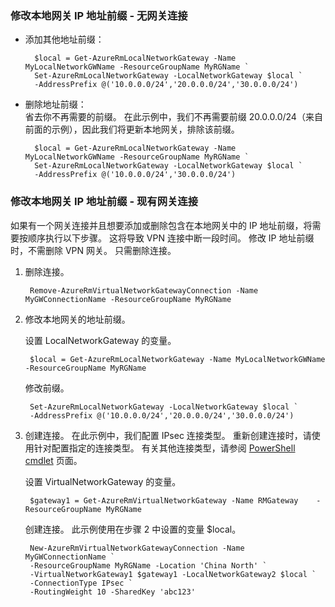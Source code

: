 ### <a name="noconnection"></a>修改本地网关 IP 地址前缀 - 无网关连接

- 添加其他地址前缀：

        $local = Get-AzureRmLocalNetworkGateway -Name MyLocalNetworkGWName -ResourceGroupName MyRGName `
        Set-AzureRmLocalNetworkGateway -LocalNetworkGateway $local `
        -AddressPrefix @('10.0.0.0/24','20.0.0.0/24','30.0.0.0/24')

- 删除地址前缀：<br>
  省去你不再需要的前缀。 在此示例中，我们不再需要前缀 20.0.0.0/24（来自前面的示例），因此我们将更新本地网关，排除该前缀。

        $local = Get-AzureRmLocalNetworkGateway -Name MyLocalNetworkGWName -ResourceGroupName MyRGName `
        Set-AzureRmLocalNetworkGateway -LocalNetworkGateway $local `
        -AddressPrefix @('10.0.0.0/24','30.0.0.0/24')

### <a name="withconnection"></a>修改本地网关 IP 地址前缀 - 现有网关连接

如果有一个网关连接并且想要添加或删除包含在本地网关中的 IP 地址前缀，将需要按顺序执行以下步骤。 这将导致 VPN 连接中断一段时间。 修改 IP 地址前缀时，不需删除 VPN 网关。 只需删除连接。

1. 删除连接。

        Remove-AzureRmVirtualNetworkGatewayConnection -Name MyGWConnectionName -ResourceGroupName MyRGName

2. 修改本地网关的地址前缀。

    设置 LocalNetworkGateway 的变量。

        $local = Get-AzureRmLocalNetworkGateway -Name MyLocalNetworkGWName -ResourceGroupName MyRGName

    修改前缀。

        Set-AzureRmLocalNetworkGateway -LocalNetworkGateway $local `
        -AddressPrefix @('10.0.0.0/24','20.0.0.0/24','30.0.0.0/24')

3. 创建连接。 在此示例中，我们配置 IPsec 连接类型。 重新创建连接时，请使用针对配置指定的连接类型。 有关其他连接类型，请参阅 [PowerShell cmdlet](https://msdn.microsoft.com/zh-cn/library/mt603611.aspx) 页面。

    设置 VirtualNetworkGateway 的变量。

        $gateway1 = Get-AzureRmVirtualNetworkGateway -Name RMGateway    -ResourceGroupName MyRGName

    创建连接。 此示例使用在步骤 2 中设置的变量 $local。

        New-AzureRmVirtualNetworkGatewayConnection -Name MyGWConnectionName `
        -ResourceGroupName MyRGName -Location 'China North' `
        -VirtualNetworkGateway1 $gateway1 -LocalNetworkGateway2 $local `
        -ConnectionType IPsec `
        -RoutingWeight 10 -SharedKey 'abc123'